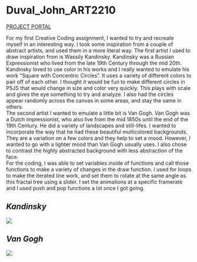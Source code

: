 # Duval_John_ART2210





[PROJECT PORTAL](https://jduval7.github.io/Duval_John_ART2210/Duval_John_ART2210_Self-Portrait_Fall2019/SelfPortrait.html)


For my first Creative Coding assignment, I wanted to try and recreate myself in an interesting way.  I took some inspiration from a couple of abstract artists, and used them in a more literal way.  The first artist I used to draw inspiration from is Wassily Kandinsky.  Kandinsky was a Russian Expressionist who lived from the late 19th Century through the mid 20th.  Kandinsky loved to use color in his works and I really wanted to emulate his work “Square with Concentric Circles”.  It uses a variety of different colors to pair off of each other.  I thought it would be fun to make different circles in P5JS that would change in size and color very quickly.  This plays with scale and gives the eye something to try and analyze.  I also had the circles appear randomly across the canvas in some areas, and stay the same in others.  
The second artist I wanted to emulate a little bit is Van Gogh.  Van Gogh was a Dutch impressionist, who also live from the mid 1850s until the end of the 19th Century.  He did a variety of landscapes and still-lifes.  I wanted to incorporate the way that he had these beautiful multicolored backgrounds.  They are a variation on a few colors and they help to set a mood.  However, I wanted to go with a lighter mood than Van Gogh usually uses.  I also chose to contrast the highly abstracted background with less abstraction of the face.  
For the coding, I was able to set variables inside of functions and call those functions to make a variety of changes in the draw function.  I used for loops to make the iterated line work, and set them to rotate at the same angle as this fractal tree using a slider.  I set the animations at a specific framerate and I used push and pop functions a lot once I got going.


## *Kandinsky*

![](https://github.com/jduval7/Duval_John_ART2210/raw/master/Image/Kandinsky.png)

## *Van Gogh*

![](https://github.com/jduval7/Duval_John_ART2210/raw/master/Image/vangogh.jpg)